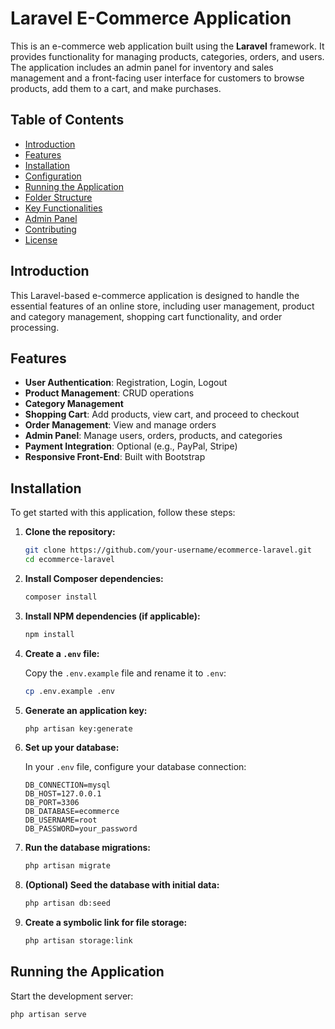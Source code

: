 # Laravel E-Commerce Application

This is an e-commerce web application built using the **Laravel** framework. It provides functionality for managing products, categories, orders, and users. The application includes an admin panel for inventory and sales management and a front-facing user interface for customers to browse products, add them to a cart, and make purchases.

## Table of Contents

- [Introduction](#introduction)
- [Features](#features)
- [Installation](#installation)
- [Configuration](#configuration)
- [Running the Application](#running-the-application)
- [Folder Structure](#folder-structure)
- [Key Functionalities](#key-functionalities)
- [Admin Panel](#admin-panel)
- [Contributing](#contributing)
- [License](#license)

## Introduction

This Laravel-based e-commerce application is designed to handle the essential features of an online store, including user management, product and category management, shopping cart functionality, and order processing.

## Features

- **User Authentication**: Registration, Login, Logout
- **Product Management**: CRUD operations
- **Category Management**
- **Shopping Cart**: Add products, view cart, and proceed to checkout
- **Order Management**: View and manage orders
- **Admin Panel**: Manage users, orders, products, and categories
- **Payment Integration**: Optional (e.g., PayPal, Stripe)
- **Responsive Front-End**: Built with Bootstrap

## Installation

To get started with this application, follow these steps:

1. **Clone the repository:**

    ```bash
    git clone https://github.com/your-username/ecommerce-laravel.git
    cd ecommerce-laravel
    ```

2. **Install Composer dependencies:**

    ```bash
    composer install
    ```

3. **Install NPM dependencies (if applicable):**

    ```bash
    npm install
    ```

4. **Create a `.env` file:**

    Copy the `.env.example` file and rename it to `.env`:

    ```bash
    cp .env.example .env
    ```

5. **Generate an application key:**

    ```bash
    php artisan key:generate
    ```

6. **Set up your database:**

    In your `.env` file, configure your database connection:

    ```env
    DB_CONNECTION=mysql
    DB_HOST=127.0.0.1
    DB_PORT=3306
    DB_DATABASE=ecommerce
    DB_USERNAME=root
    DB_PASSWORD=your_password
    ```

7. **Run the database migrations:**

    ```bash
    php artisan migrate
    ```

8. **(Optional) Seed the database with initial data:**

    ```bash
    php artisan db:seed
    ```

9. **Create a symbolic link for file storage:**

    ```bash
    php artisan storage:link
    ```


## Running the Application

Start the development server:

```bash
php artisan serve
